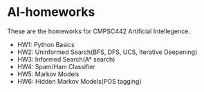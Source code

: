 # AI-homeworks

These are the homeworks for CMPSC442 Artificial Intellegence. 

* HW1: Python Basics
* HW2: Uninformed Search(BFS, DFS, UCS, Iterative Deepening)
* HW3: Informed Search(A* search)
* HW4: Spam/Ham Classifier
* HW5: Markov Models
* HW6: Hidden Markov Models(POS tagging)
